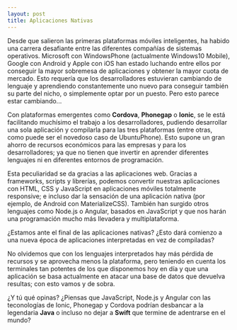 ```yaml
---
layout: post
title: Aplicaciones Nativas
---
```


Desde que salieron las primeras plataformas móviles inteligentes, ha habido una carrera desafiante entre las diferentes compañías de sistemas operativos. Microsoft con WindowsPhone (actualmente Windows10 Mobile), Google con Android y Apple con iOS han estado luchando entre ellos por conseguir la mayor sobremesa de aplicaciones y obtener la mayor cuota de mercado. Esto requería que los desarrolladores estuvieran cambiando de lenguaje y aprendiendo constantemente uno nuevo para conseguir también su parte del nicho, o simplemente optar por un puesto. Pero esto parece estar cambiando...

Con plataformas emergentes como **Cordova**, **Phonegap** o **Ionic**, se le está facilitando muchísimo el trabajo a los desarrolladores, pudiendo desarrollar una sola aplicación y compilarla para las tres plataformas (entre otras, como puede ser el novedoso caso de UbuntuPhone). Esto supone un gran ahorro de recursos económicos para las empresas y para los desarrolladores; ya que no tienen que invertir en aprender diferentes lenguajes ni en diferentes entornos de programación.

Esta peculiaridad se da gracias a las aplicaciones web. Gracias a frameworks, scripts y librerías, podemos convertir nuestras aplicaciones con HTML, CSS y JavaScript en aplicaciones móviles totalmente responsive; e incluso dar la sensación de una aplicación nativa (por ejemplo, de Android con MaterializeCSS). También han surgido otros lenguajes como Node.js o Angular, basados en JavaScript y que nos harán una programación mucho más llevadera y multiplataforma.

¿Estamos ante el final de las aplicaciones nativas? ¿Esto dará comienzo a una nueva época de aplicaciones interpretadas en vez de compiladas?

No olvidemos que con los lenguajes interpretados hay más pérdida de recursos y se aprovecha menos la plataforma, pero teniendo en cuenta los terminales tan potentes de los que disponemos hoy en día y que una aplicación se basa actualmente en atacar una base de datos que devuelva resultas; con esto vamos y de sobra.

¿Y tú qué opinas? ¿Piensas que JavaScript, Node.js y Angular con las teconologías de Ionic, Phonegap y Cordova podrían desbancar a la legendaria **Java** o incluso no dejar a **Swift** que termine de adentrarse en el mundo?
